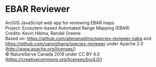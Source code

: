 # EBAR Reviewer
ArcGIS JavaScript web app for reviewing EBAR maps<br>
Project: Ecosytem-based Automated Range Mapping (EBAR)<br>
Credits: Kevin Hibma, Randal Greene<br>
Based on: https://github.com/allenanselmo/species-reviewer-naba and https://github.com/vannizhang/species-reviewer under Apache 2.0 (http://www.apache.org/licenses/)<br>
© NatureServe Canada 2019 under CC BY 4.0 (https://creativecommons.org/licenses/by/4.0/)
